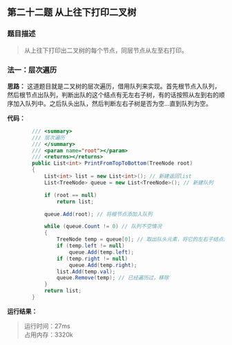 ## 第二十二题 从上往下打印二叉树

### 题目描述

> 从上往下打印出二叉树的每个节点，同层节点从左至右打印。

### 法一：层次遍历

**思路：** 这道题目就是二叉树的层次遍历，借用队列来实现。首先根节点入队列，然后根节点出队列，判断出队的这个结点有无左右子树，有的话按照从左到右的顺序加入队列中。之后队头出队，然后判断左右子树是否为空...直到队列为空。

**代码：** 

```C#
        /// <summary>
        /// 层次遍历
        /// </summary>
        /// <param name="root"></param>
        /// <returns></returns>
        public List<int> PrintFromTopToBottom(TreeNode root)
        {
            List<int> list = new List<int>(); // 新建返回list
            List<TreeNode> queue = new List<TreeNode>(); // 新建队列

            if (root == null)
                return list;

            queue.Add(root); // 将根节点添加入队列

            while (queue.Count != 0) // 队列不空情况
            {
                TreeNode temp = queue[0]; // 取出队头元素，将它的左右子结点添加入队列
                if (temp.left != null)
                    queue.Add(temp.left);
                if (temp.right != null)
                    queue.Add(temp.right);
                list.Add(temp.val);
                queue.Remove(temp); // 已经遍历过，移除
            }
            return list;
        }
```

**运行结果：** 

>运行时间：27ms   
占用内存：3320k